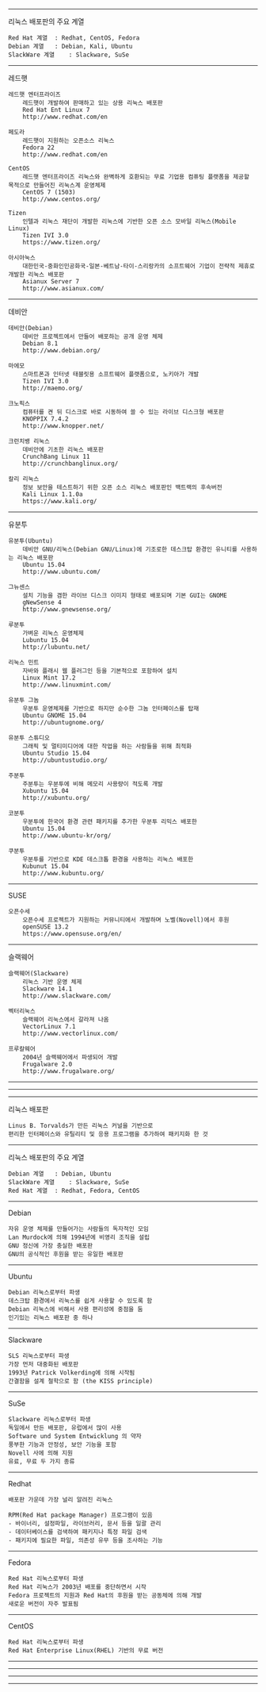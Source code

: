 -------------------------------------------------------------------------------
리눅스 배포판의 주요 계열

	Red Hat 계열 	: Redhat, CentOS, Fedora
	Debian 계열 	: Debian, Kali, Ubuntu
	SlackWare 계열 	: Slackware, SuSe


-------------------------------------------------------------------------------
레드햇

	레드햇 엔터프라이즈
		레드햇이 개발하여 판매하고 있는 상용 리눅스 배포판
		Red Hat Ent Linux 7
		http://www.redhat.com/en
	
	페도라
		레드햇이 지원하는 오픈소스 리눅스
		Fedora 22
		http://www.redhat.com/en
	
	CentOS
		레드햇 엔터프라이즈 리눅스와 완벽하게 호환되는 무료 기업용 컴퓨팅 플랫폼을 제공할 목적으로 만들어진 리눅스계 운영체제
		CentOS 7 (1503)
		http://www.centos.org/
	
	Tizen
		인텔과 리눅스 재단이 개발한 리눅스에 기반한 오픈 소스 모바일 리눅스(Mobile Linux)
		Tizen IVI 3.0
		https://www.tizen.org/
	
	아시아눅스
		대한민국-중화인민공화국-일본-베트남-타이-스리랑카의 소프트웨어 기업이 전략적 제휴로 개발한 리눅스 배포판
		Asianux Server 7
		http://www.asianux.com/


-------------------------------------------------------------------------------
데비안

	데비안(Debian)
		데비안 프로젝트에서 만들어 배포하는 공개 운영 체제
		Debian 8.1
		http://www.debian.org/
	
	마에모
		스마트폰과 인터넷 태블릿용 소프트웨어 플랫폼으로, 노키아가 개발
		Tizen IVI 3.0
		http://maemo.org/
	
	크노픽스
		컴퓨터를 켠 뒤 디스크로 바로 시동하여 쓸 수 있는 라이브 디스크형 배포판
		KNOPPIX 7.4.2
		http://www.knopper.net/
		
	크런치뱅 리눅스
		데비안에 기초한 리눅스 배포판
		CrunchBang Linux 11
		http://crunchbanglinux.org/
	
	칼리 리눅스
		정보 보안을 테스트하기 위한 오픈 소스 리눅스 배포판인 백트랙의 후속버전
		Kali Linux 1.1.0a
		https://www.kali.org/


-------------------------------------------------------------------------------
유분투

	유분투(Ubuntu)
		데비안 GNU/리눅스(Debian GNU/Linux)에 기조로한 데스크탑 환경인 유니티를 사용하는 리눅스 배포판
		Ubuntu 15.04
		http://www.ubuntu.com/
	
	그뉴센스
		설치 기능을 겸한 라이브 디스크 이미지 형태로 배포되며 기본 GUI는 GNOME
		gNewSense 4
		http://www.gnewsense.org/
	
	루분투
		가벼운 리눅스 운영체제
		Lubuntu 15.04
		http://lubuntu.net/
	
	리눅스 민트
		자바와 플래시 웹 플러그인 등을 기본적으로 포함하여 설치
		Linux Mint 17.2
		http://www.linuxmint.com/
	
	유분투 그놈
		우분투 운영체제를 기반으로 하지만 순수한 그놈 인터페이스를 탑재
		Ubuntu GNOME 15.04
		http://ubuntugnome.org/
	
	유분투 스튜디오
		그래픽 및 멀티미디어에 대한 작업을 하는 사람들을 위해 최적화
		Ubuntu Studio 15.04
		http://ubuntustudio.org/
	
	주분투
		주분투는 우분투에 비해 메모리 사용량이 적도록 개발
		Xubuntu 15.04
		http://xubuntu.org/
	
	코분투
		우분투에 한국어 환경 관련 패키지를 추가한 우분투 리믹스 배포한
		Ubuntu 15.04
		http://www.ubuntu-kr/org/
	
	쿠분투
		우분투를 기반으로 KDE 데스크톱 환경을 사용하는 리눅스 배포한
		Kubunut 15.04
		http://www.kubuntu.org/


-------------------------------------------------------------------------------
SUSE

	오픈수세
		오픈수세 프로젝트가 지원하는 커뮤니티에서 개발하며 노벨(Novell)에서 후원
		openSUSE 13.2
		https://www.opensuse.org/en/


-------------------------------------------------------------------------------
슬랙웨어

	슬랙웨어(Slackware)
		리눅스 기반 운영 체제
		Slackware 14.1
		http://www.slackware.com/
	
	벡터리눅스
		슬랙웨어 리눅스에서 갈라져 나옴
		VectorLinux 7.1
		http://www.vectorlinux.com/
	
	프루칼웨어
		2004년 슬랙웨어에서 파생되어 개발
		Frugalware 2.0
		http://www.frugalware.org/

-------------------------------------------------------------------------------
-------------------------------------------------------------------------------
-------------------------------------------------------------------------------
리눅스 배포판

	Linus B. Torvalds가 만든 리눅스 커널을 기반으로 
	편리한 인터페이스와 유틸리티 및 응용 프로그램을 추가하여 패키지화 한 것

-------------------------------------------------------------------------------
리눅스 배포판의 주요 계열

	Debian 계열 	: Debian, Ubuntu
	SlackWare 계열 	: Slackware, SuSe
	Red Hat 계열 	: Redhat, Fedora, CentOS


-------------------------------------------------------------------------------
Debian

	자유 운영 체제를 만들어가는 사람들의 독자적인 모임
	Lan Murdock에 의해 1994년에 비영리 조직을 설립
	GNU 정신에 가장 충실한 배포판
	GNU의 공식적인 후원을 받는 유일한 배포판

-------------------------------------------------------------------------------
Ubuntu

	Debian 리눅스로부터 파생
	데스크탑 환경에서 리눅스를 쉽게 사용할 수 있도록 함
	Debian 리눅스에 비해서 사용 편리성에 중점을 둠
	인기있는 리눅스 배포판 중 하나

-------------------------------------------------------------------------------
Slackware

	SLS 리눅스로부터 파생
	가장 먼저 대중화된 배포판
	1993년 Patrick Volkerding에 의해 시작됨
	간결함을 설계 철학으로 함 (the KISS principle)

-------------------------------------------------------------------------------
SuSe

	Slackware 리눅스로부터 파생
	독일에서 만든 배포판, 유럽에서 많이 사용
	Software und System Entwicklung 의 약자
	풍부한 기능과 안정성, 보안 기능을 포함
	Novell 사에 의해 지원
	유료, 무료 두 가지 종류

-------------------------------------------------------------------------------
Redhat

	배포판 가운데 가장 널리 알려진 리눅스

	RPM(Red Hat package Manager) 프로그램이 있음
	- 바이너리, 설정파일, 라이브러리, 문서 등을 일괄 관리
	- 데이터베이스를 검색하여 패키지나 특정 파일 검색
	- 패키지에 필요한 파일, 의존성 유무 등을 조사하는 기능

-------------------------------------------------------------------------------
Fedora

	Red Hat 리눅스로부터 파생
	Red Hat 리눅스가 2003년 배포를 중단하면서 시작
	Fedora 프로젝트의 지원과 Red Hat의 후원을 받는 공동체에 의해 개발
	새로운 버전이 자주 발표됨

-------------------------------------------------------------------------------
CentOS 

	Red Hat 리눅스로부터 파생
	Red Hat Enterprise Linux(RHEL) 기반의 무료 버전


-------------------------------------------------------------------------------
-------------------------------------------------------------------------------
-------------------------------------------------------------------------------
-------------------------------------------------------------------------------
